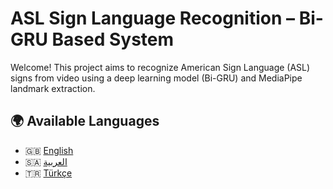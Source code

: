 # ASL Sign Language Recognition – Bi-GRU Based System

Welcome! This project aims to recognize American Sign Language (ASL) signs from video using a deep learning model (Bi-GRU) and MediaPipe landmark extraction.

## 🌍 Available Languages

- 🇬🇧 [English](./README_EN.md)
- 🇸🇦 [العربية](./README_AR.md)
- 🇹🇷 [Türkçe](./README_TR.md)